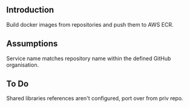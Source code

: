 
## Introduction

Build docker images from repositories and push them to AWS ECR.

## Assumptions

Service name matches repository name within the defined GitHub organisation.

## To Do

Shared libraries references aren't configured, port over from priv repo.

